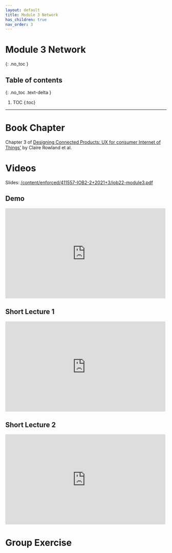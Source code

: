 ```yaml
---
layout: default
title: Module 3 Network
has_children: true
nav_order: 3
---
```


# Module 3 Network
{: .no_toc }

## Table of contents
{: .no_toc .text-delta }

1. TOC
{:toc}

---

# Book Chapter

Chapter 3 of&nbsp;<a href="https://tudelft.on.worldcat.org/search?queryString=designing+connected+products#/oclc/909772560">Designing Connected Products: UX for consumer Internet of Things'</a>&nbsp;by Claire Rowland et al.

# Videos

Slides: <a href="/content/enforced/411557-IOB2-2+2021+3/iob22-module3.pdf" target="_blank" rel="noopener">/content/enforced/411557-IOB2-2+2021+3/iob22-module3.pdf</a>

## Demo

<iframe title="[IOB22] Digital Product Development - Module 3 / Network - The Internet-Connected Wheelchair" width="500" height="281" src="https://www.youtube.com/embed/hYjLX-VMUxw?feature=oembed&amp;wmode=opaque&amp;rel=0" frameborder="0" allow="accelerometer; autoplay; clipboard-write; encrypted-media; gyroscope; picture-in-picture" allowfullscreen=""></iframe>

## Short Lecture 1

<iframe title="[IOB22] Digital Product Development - Module 3 / Network - Requirements" width="500" height="281" src="https://www.youtube.com/embed/cCMwYFakG0Q?feature=oembed&amp;wmode=opaque&amp;rel=0" frameborder="0" allow="accelerometer; autoplay; clipboard-write; encrypted-media; gyroscope; picture-in-picture" allowfullscreen=""></iframe>

## Short Lecture 2

<iframe title="[IOB22] Digital Product Development - Module 3 / Network - Industry Standards" width="500" height="281" src="https://www.youtube.com/embed/KeU8wd2qoV0?feature=oembed&amp;wmode=opaque&amp;rel=0" frameborder="0" allow="accelerometer; autoplay; clipboard-write; encrypted-media; gyroscope; picture-in-picture" allowfullscreen=""></iframe>

# Group Exercise